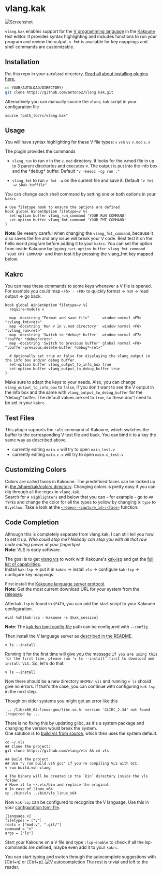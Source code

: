 





# vlang.kak
![Screenshot](https://i.imgur.com/uZ8lCAj.png)

`vlang.kak` enables support for the [V programming language](https://vlang.io/) in the [Kakoune](https://github.com/mawww/kakoune) text editor.
It provides syntax highlighting and includes functions to run your program and review the output.
`v fmt` is available for key mappings and shell commands are customizable.


## Installation

Put this repo in your `autoload` directory. [Read all about installing plugins here.](https://github.com/mawww/kakoune/wiki/Installing-Plugins)

```sh
cd YOUR/AUTOLOAD/DIRECTORY/
git clone https://github.com/antono2/vlang.kak.git
```
Alternatively you can manually source the `vlang.kak` script in your configuration file

```source "path_to/rc/vlang.kak"```


## Usage

You will have syntax highlighting for these V file types:
`v` `vsh` `vv` `v.mod` `c.v`

The plugin provides the commands
-  `vlang_run` to run v in the `v.mod` directory.
 It looks for the v.mod file in up to 3 parent directories and executes v.
 The output is put into the info box and the \*debug\* buffer.
 Default `"v -keepc -cg run ."`
 
- `vlang_fmt` to run `v fmt -w` on the current file and save it.
Default `"v fmt -w $kak_buffile"`

You can change each shell command by setting one or both options in your `kakrc`
```kak
# Use filetype hook to ensure the options are defined
hook global WinSetOption filetype=v %{
  set-option buffer vlang_run_command 'YOUR RUN COMMAND'
  set-option buffer vlang_fmt_command 'YOUR FMT COMMAND'
}
```
**Note**: Be veeery careful when changing the `vlang_fmt_command`, because it also saves the file and any issue will break your V code. Best test it on the hello world program before adding it to your `kakrc`.
You can set the option from inside Kakoune by typing
`:set-option buffer vlang_fmt_command 'YOUR FMT COMMAND'`
and then test it by pressing the vlang_fmt key mapped below.

## Kakrc

You can map these commands to some keys whenever a V file is opened.</br>For example you could map `<F5> - <F8>` to quickly format -> run -> read output -> go back.

```kak
hook global WinSetOption filetype=v %{
  require-module v
  
  map -docstring "Format and save file"      window normal <F5> ":vlang_fmt<ret>"
  map -docstring 'Run v in v.mod directory'  window normal <F6> ":vlang_run<ret>"
  map -docstring 'Switch to *debug* buffer'  window normal <F7> ":buffer *debug*<ret>"
  map -docstring 'Switch to previous buffer' global normal <F8> ":buffer-previous;delete-buffer *debug*<ret>"
  
  # Optionally set true or false for displaying the vlang_output in the info box and/or debug buffer.
  set-option buffer vlang_output_to_info_box true
  set-option buffer vlang_output_to_debug_buffer true
}
```
Make sure to adapt the keys to your needs.
Also, you can change `vlang_output_to_info_box` to `false`, if you don't want to see the V output in the info box and the same with `vlang_output_to_debug_buffer` for the \*debug\* buffer. The default values are set to `true`, so these don't need to be set in your `kakrc`.

## Test Files
This plugin supports the `:alt` command of Kakoune, which switches the buffer to the corresponding V test file and back. You can bind it to a key the same way as described above.
-  currently editing `main.v` will try to open `main_test.v`
-  currently editing `main.c.v` will try to open `main.c_test.v`


## Customizing Colors
Colors are called faces in Kakoune. The predefined faces can be looked up in [the /share/kak/colors directory](https://github.com/mawww/kakoune/blob/master/colors/default.kak).
Changing colors is pretty easy if you can dig through all the regex in `vlang.kak`.</br>Search for `# Highlighters` and below that you can - for example - go to `## TYPES` and change the color for all the types to yellow by changing `0:type` to `0:yellow`. Take a look at the [`<regex> <capture_id>:<face>`](https://github.com/mawww/kakoune/blob/master/doc/pages/highlighters.asciidoc#general-highlighters) function.

## Code Completion
Although this is completely separate from vlang.kak, I can still tell you how to set it up. *Who could stop me?*
*Nobody can stop you with all that raw code editing power at your fingertips!*</br>
**Note**: VLS is early software.

The goal is to get [vlang vls](https://github.com/vlang/vls) to work with Kakoune's [kak-lsp](https://github.com/mawww/kakoune-lsp#installation) and get the [full list of capabilities](https://github.com/vlang/vls/blob/master/CAPABILITIES.md).</br>
Install `kak-lsp` -> put it in `kakrc` -> install `vls` -> configure `kak-lsp` -> configure key mappings.

First install the [Kakoune language server protocol](https://github.com/mawww/kakoune-lsp#installation).</br>
**Note**: Get the most current download URL for your system from the [releases](https://github.com/kak-lsp/kak-lsp/releases).

After`kak-lsp` is found in `$PATH`, you can add the start script to your Kakoune configuration.
```
eval %sh{kak-lsp --kakoune -s $kak_session}
```
**Note**: The [kak-lsp toml config file](https://github.com/mawww/kakoune-lsp#configuration) path can be configured with `--config`.

Then install the V language server as [described in the README](https://github.com/vlang/vls#via-v-cli-recommended).
```
v ls --install
```
Running it for the first time will give you the message `If you are using this for the first time, please run
  'v ls --install' first to download and install VLS.` So, let's do that.
```
v ls --install
```
Now there should be a new directory `$HOME/.vls` and running `v ls` should give no errors.
If that's the case, you can continue with configuring `kak-lsp` in the next step.

Though on older systems you might get an error like this
```
... /lib/x86_64-linux-gnu/libc.so.6: version `GLIBC_2.34' not found (required by ...
```
There is no fixing this by updating glibc, as it's a system package and changing the version would break the system.</br>
One solution is to [build vls from source](https://github.com/vlang/vls#build-from-source), which then uses the system default.
```
cd ~/.vls
## Clone the project:
git clone https://github.com/vlang/vls && cd vls

## Build the project
## Use "v run build.vsh gcc" if you're compiling VLS with GCC.
v run build.vsh clang

# The binary will be created in the `bin` directory inside the vls folder.
# Move it to ~/.vls/bin and replace the original.
# In case of linux_x64
cp ./bin/vls ../bin/vls_linux_x64
```
Now `kak-lsp` can be configured to recognize the V language.
Use this in your [configuration toml file](https://github.com/mawww/kakoune-lsp#configuration).
```
[language.v]
filetypes = ["v"]
roots = ["mod.v", ".git/"]
command = "v"
args = ["ls"]
```
Start your Kakoune on a V file and type `:lsp-enable` to check if all the lsp-commands are defined, maybe even add it to your `kakrc`.

You can start typing and switch through the autocomplete suggestions with [Ctrl+n] or [Ctrl+p].
![V autocompletion](https://i.imgur.com/H1XOSqV.png) 
The rest is trivial and left to the reader.

